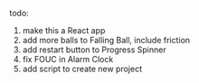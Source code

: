 todo:

1. make this a React app
2. add more balls to Falling Ball, include friction
3. add restart button to Progress Spinner
4. fix FOUC in Alarm Clock
5. add script to create new project
